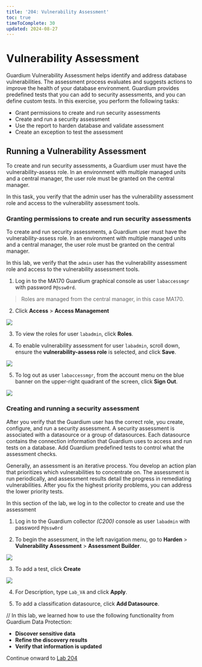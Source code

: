 ```yaml
---
title: '204: Vulnerability Assessment'
toc: true
timeToComplete: 30
updated: 2024-08-27
---
```


# Vulnerability Assessment

Guardium Vulnerability Assessment helps identify and address database vulnerabilities. The assessment process evaluates and suggests actions to improve the health of your database environment. Guardium provides predefined tests that you can add to security assessments, and you can define custom tests. In this exercise, you perform the following tasks:

- Grant permissions to create and run security assessments
- Create and run a security assessment
- Use the report to harden database and validate assessment
- Create an exception to test the assessment

## Running a Vulnerability Assessment

To create and run security assessments, a Guardium user must have the vulnerability-assess role. In an environment with multiple managed units and a central manager, the user role must be granted on the central manager.

In this task, you verify that the admin user has the vulnerability assessment role and access to the vulnerability assessment tools.

### Granting permissions to create and run security assessments

To create and run security assessments, a Guardium user must have the vulnerability-assess role. In an environment with multiple managed units and a central manager, the user role must be granted on the central manager.

In this lab, we verify that the `admin` user has the vulnerability assessment role and access to the vulnerability assessment tools.

1. Log in to the MA170 Guardium graphical console as user `labaccessmgr` with password `P@ssw0rd`.

> Roles are managed from the central manager, in this case MA170.

2. Click **Access** > **Access Management**

![](../images/204/204-user-browser.png)

3. To view the roles for user `labadmin`, click **Roles**.

4. To enable vulnerability assessment for user `labadmin`, scroll down, ensure the **vulnerability-assess role** is selected, and click **Save**.

![](../images/204/204-roles-for-labadmin.png)

5. To log out as user `labaccessmgr`, from the account menu on the blue banner on the upper-right quadrant of the screen, click **Sign Out**.

![](../images/204/204-sign-out.png)

### Creating and running a security assessment

After you verify that the Guardium user has the correct role, you create, configure, and run a security assessment. A security assessment is associated with a datasource or a group of datasources. Each datasource contains the connection information that Guardium uses to access and run tests on a database. Add Guardium predefined tests to control what the assessment checks.

Generally, an assessment is an iterative process. You develop an action plan that prioritizes which vulnerabilities to concentrate on. The assessment is run periodically, and assessment results detail the progress in remediating vulnerabilities. After you fix the highest priority problems, you can address the lower priority tests.

In this section of the lab, we log in to the collector to create and use the assessment

1. Log in to the Guardium collector _(C200)_ console as user `labadmin` with password `P@ssw0rd`

2. To begin the assessment, in the left navigation menu, go to **Harden** > **Vulnerability Assessment** > **Assessment Builder**.

![](../images/204/204-security-assessment-finder.png)

3. To add a test, click **Create**

![](../images/204/204-secuirty-assessment-builder.png)

4. For Description, type `Lab_VA` and click **Apply**.

5. To add a classification datasource, click **Add Datasource**.

// In this lab, we learned how to use the following functionality from Guardium Data Protection:

- **Discover sensitive data**
- **Refine the discovery results**
- **Verify that information is updated**

Continue onward to [Lab 204](/guardium/level-4/204)
